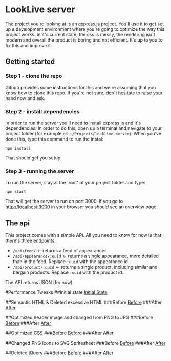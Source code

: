 # LookLive server

The project you're looking at is an [express.js](http://expressjs.com) project. You'll use it to get set up a development environment where you're
going to optimize the way this project works. In it's current state, the css is messy, the rendering isn't modern and
overall the product is boring and not efficient. It's up to you to fix this and improve it.

## Getting started

### Step 1 - clone the repo
Github provides some instructions for this and we're assuming that you know how to clone this repo. If you're not sure,
don't hesitate to raise your hand now and ask.

### Step 2 - install dependencies
In order to run the server you'll need to install express.js and it's dependencies. In order to do this, open up a 
terminal and navigate to your project folder (for example `cd ~/Projects/looklive-server`). When you've done this, type
this command to run the instal:

```
npm install
```

That should get you setup.

### Step 3 - running the server
To run the server, stay at the 'root' of your project folder and type:

```
npm start
```

That will get the server to run on port 3000. If you go to [http://localhost:3000](http://localhost:3000) in your browser
you should see an overview page.

## The api

This project comes with a simple API. All you need to know for now is that there's three endpoints:

* `/api/feed/` <- returns a feed of appearances
* `/api/appearance/:uuid` <- returns a single appearance, more detailed than in the feed. Replace `:uuid` with the 
appearance id.
* `/api/product/:uuid` <- returns a single product, including similar and bargain products. Replace `:uuid` with the 
product id.

The API returns JSON (for now).


#Performance Tweaks
##Initial state
[Initial State](readme-images/1-html/before.png)

##Semantic HTML & Deleted excessive HTML
###Before
[Before](readme-images/1-html/before.png)
###After
[After](readme-images/1-html/after.png)

##Optimized header image and changed from PNG to JPG
###Before
[Before](readme-images/2-header-image/before.png)
###After
[After](readme-images/2-header-image/after.png)

##Optimized CSS
###Before
[Before](readme-images/3-optimized-css/before.png)
###After
[After](readme-images/3-optimized-css/after.png)

##Changed PNG icons to SVG Spritesheet
###Before
[Before](readme-images/4-svg-spritesheet/before.png)
###After
[After](readme-images/4-svg-spritesheet/after.png)

##Deleted jQuery
###Before
[Before](readme-images/5-no-jquery/before.png)
###After
[After](readme-images/5-no-jquery/after.png)
